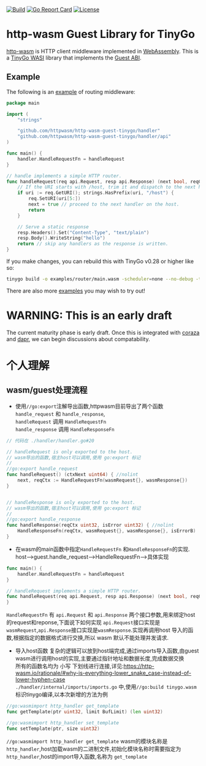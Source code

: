 [![Build](https://github.com/httpwasm/http-wasm-guest-tinygo/workflows/build/badge.svg)](https://github.com/httpwasm/http-wasm-guest-tinygo)
[![Go Report Card](https://goreportcard.com/badge/github.com/httpwasm/http-wasm-guest-tinygo)](https://goreportcard.com/report/github.com/httpwasm/http-wasm-guest-tinygo)
[![License](https://img.shields.io/badge/license-Apache%202.0-blue.svg)](LICENSE)

# http-wasm Guest Library for TinyGo

[http-wasm][1] is HTTP client middleware implemented in [WebAssembly][2].
This is a [TinyGo WASI][3] library that implements the [Guest ABI][4].

## Example
The following is an [example](examples/router) of routing middleware:

```go
package main

import (
	"strings"

	"github.com/httpwasm/http-wasm-guest-tinygo/handler"
	"github.com/httpwasm/http-wasm-guest-tinygo/handler/api"
)

func main() {
	handler.HandleRequestFn = handleRequest
}

// handle implements a simple HTTP router.
func handleRequest(req api.Request, resp api.Response) (next bool, reqCtx uint32) {
	// If the URI starts with /host, trim it and dispatch to the next handler.
	if uri := req.GetURI(); strings.HasPrefix(uri, "/host") {
		req.SetURI(uri[5:])
		next = true // proceed to the next handler on the host.
		return
	}

	// Serve a static response
	resp.Headers().Set("Content-Type", "text/plain")
	resp.Body().WriteString("hello")
	return // skip any handlers as the response is written.
}
```

If you make changes, you can rebuild this with TinyGo v0.28 or higher like so:
```sh
tinygo build -o examples/router/main.wasm -scheduler=none --no-debug -target=wasi examples/router/main.go
```

There are also more [examples](examples) you may wish to try out!

# WARNING: This is an early draft

The current maturity phase is early draft. Once this is integrated with
[coraza][5] and [dapr][6], we can begin discussions about compatability.

[1]: https://github.com/http-wasm
[2]: https://webassembly.org/
[3]: https://wazero.io/languages/tinygo/
[4]: https://github.com/httpwasm/http-wasm-abi
[5]: https://github.com/corazawaf/coraza-proxy-wasm
[6]: https://github.com/httpwasm/components-contrib/

#  个人理解
## wasm/guest处理流程  

- 使用```//go:export```注解导出函数,httpwasm目前导出了两个函数 ```handle_request``` 和 ```handle_response```,  
```handleRequest```  调用 ```HandleRequestFn```  
```handle_response``` 调用  ```HandleResponseFn```  
```go
// 代码在 ./handler/handler.go#20

// handleRequest is only exported to the host.
// wasm导出的函数,宿主host可以调用,使用 go:export 标记
//
//go:export handle_request
func handleRequest() (ctxNext uint64) { //nolint
	next, reqCtx := HandleRequestFn(wasmRequest{}, wasmResponse{})
}


// handleResponse is only exported to the host.
// wasm导出的函数,宿主host可以调用,使用 go:export 标记
//
//go:export handle_response
func handleResponse(reqCtx uint32, isError uint32) { //nolint
	HandleResponseFn(reqCtx, wasmRequest{}, wasmResponse{}, isErrorB)
}
```
- 在wasm的main函数中指定```HandleRequestFn``` 和```HandleResponseFn```的实现. host-->guest.handle_request-->HandleRequestFn-->具体实现
```go
func main() {
	handler.HandleRequestFn = handleRequest
}

// handleRequest implements a simple HTTP router.
func handleRequest(req api.Request, resp api.Response) (next bool, reqCtx uint32) {
}
```
```HandleRequestFn``` 有 ```api.Request``` 和 ```api.Response``` 两个接口参数,用来绑定host的request和reponse,下面说下如何实现
```api.Request```接口实现是```wasmRequest```,```api.Response```接口实现是```wasmResponse```.实现再调用host 导入的函数,根据指定的数据格式进行交换,所以 wasm 默认不能处理并发请求.  

- 导入host函数
复杂的逻辑可以放到host端完成,通过imports导入函数,由guest wasm进行调用host的实现,主要通过指针地址和数据长度,完成数据交换  
所有的函数名均为 小写 下划线进行连接,详见:https://http-wasm.io/rationale/#why-is-everything-lower_snake_case-instead-of-lower-hyphen-case  
```./handler/internal/imports/imports.go``` 中,使用```//go:build tinygo.wasm```标识tinygo编译,以本次新增的方法为例

```go
//go:wasmimport http_handler get_template
func getTemplate(ptr uint32, limit BufLimit) (len uint32)

//go:wasmimport http_handler set_template
func setTemplate(ptr, size uint32)
```
  
``` //go:wasmimport http_handler get_template ``` wasm的模块名称是```http_handler```,host加载wasm的二进制文件,初始化模块名称时需要指定为```http_handler```,host的import导入函数,名称为 ```get_template```


